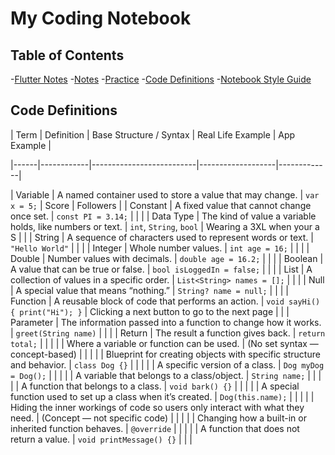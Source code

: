 # My Coding Notebook

## Table of Contents
-[Flutter Notes](#day-1)
  -[Notes](#notes)
  -[Practice](#practice)
-[Code Definitions](#code-definitions)
-[Notebook Style Guide](#markdown-style-guide-for-coding-notebook)


## Code Definitions

| Term | Definition | Base Structure / Syntax | Real Life Example | App Example |

|------|------------|--------------------------|-------------------|-------------|

|  Variable  | A named container used to store a value that may change. | `var x = 5;` | Score | Followers |
|  Constant  | A fixed value that cannot change once set. | `const PI = 3.14;` |  |  |
|  Data Type  | The kind of value a variable holds, like numbers or text. | `int`, `String`, `bool` | Wearing a 3XL when your a S |  |
|  String  | A sequence of characters used to represent words or text. | `"Hello World"` |  |  |
|  Integer  | Whole number values. | `int age = 16;` |  |  |
|  Double  | Number values with decimals. | `double age = 16.2;` |  |  |
|  Boolean  | A value that can be true or false. | `bool isLoggedIn = false;` |  |  |
|  List  | A collection of values in a specific order. | `List<String> names = [];` |  |  |
|  Null  | A special value that means “nothing.” | `String? name = null;` |  |  |
|  Function  | A reusable block of code that performs an action. | `void sayHi() { print("Hi"); }` | Clicking a next button to go to the next page |  |
|  Parameter  | The information passed into a function to change how it works. | `greet(String name)` |  |  |
|  Return  | The result a function gives back. | `return total;` |  |  |
|      | Where a variable or function can be used. | (No set syntax — concept-based) |  |  |
|      | Blueprint for creating objects with specific structure and behavior. | `class Dog {}` |  |  |
|      | A specific version of a class. | `Dog myDog = Dog();` |  |  |
|      | A variable that belongs to a class/object. | `String name;` |  |  |
|      | A function that belongs to a class. | `void bark() {}` |  |  |
|      | A special function used to set up a class when it’s created. | `Dog(this.name);` |  |  |
|      | Hiding the inner workings of code so users only interact with what they need. | (Concept — not specific code) |  |  |
|      | Changing how a built-in or inherited function behaves. | `@override` |  |  |
|      | A function that does not return a value. | `void printMessage() {}` |  |  |







